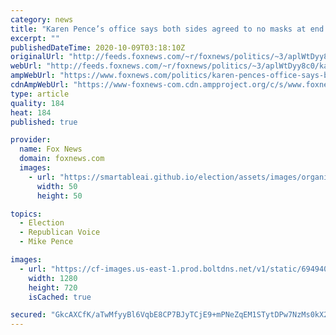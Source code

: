 ```yaml
---
category: news
title: "Karen Pence’s office says both sides agreed to no masks at end of debate"
excerpt: ""
publishedDateTime: 2020-10-09T03:18:10Z
originalUrl: "http://feeds.foxnews.com/~r/foxnews/politics/~3/aplWtDyy8c0/karen-pences-office-says-both-sides-agreed-to-no-masks-at-end-of-debate"
webUrl: "http://feeds.foxnews.com/~r/foxnews/politics/~3/aplWtDyy8c0/karen-pences-office-says-both-sides-agreed-to-no-masks-at-end-of-debate"
ampWebUrl: "https://www.foxnews.com/politics/karen-pences-office-says-both-sides-agreed-to-no-masks-at-end-of-debate.amp"
cdnAmpWebUrl: "https://www-foxnews-com.cdn.ampproject.org/c/s/www.foxnews.com/politics/karen-pences-office-says-both-sides-agreed-to-no-masks-at-end-of-debate.amp"
type: article
quality: 184
heat: 184
published: true

provider:
  name: Fox News
  domain: foxnews.com
  images:
    - url: "https://smartableai.github.io/election/assets/images/organizations/foxnews.com-50x50.jpg"
      width: 50
      height: 50

topics:
  - Election
  - Republican Voice
  - Mike Pence

images:
  - url: "https://cf-images.us-east-1.prod.boltdns.net/v1/static/694940094001/1cce0175-a7be-420c-a6f4-6a820ce90d21/6ac1c14e-ff9e-4404-9fc2-423cb394a034/1280x720/match/image.jpg"
    width: 1280
    height: 720
    isCached: true

secured: "GkcAXCfK/aTwMfyyBl6VqbE8CP7BJyTCjE9+mPNeZqEM1STytDPw7NzMs0kX2NyRnzxDX+Hoq062m7L46OkfzP6UN2i/k6LPmlgkJgE65kHBv2kjjtoyF21KssErx3+ZWB/h01oy/WnVSAKnvVWT2q7hc+6GzNI5oy2RwLF2q9VSncusnnK8l07qcSywsYJH63WO0i6mBnu4o2a9F53Uiz5epvAIztgcPmOOikcQlf2I6apQSqDYL1M91PGdcyzRrK8lxRvy6kIBBvS5EHSo6j75GYwNn9eUXl5wtbvMC6hsNwUU/EYeL11A5Ptjk5ktwWgI8OljY2Dt1Vyll4smmb8+unGhmzVAgD+xtLMgxKY=;nkadtrNzqPhgZPqiUvVFCA=="
---
```


